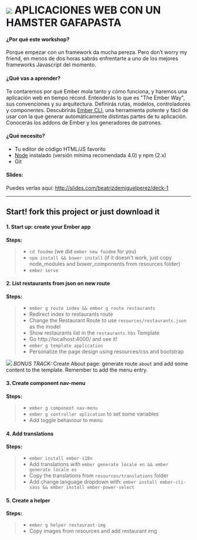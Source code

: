 ![](http://emberjs.com/images/logos/ember-logo.png)
APLICACIONES WEB CON UN HAMSTER GAFAPASTA
===================

####  ¿Por qué este workshop?
Porque empezar con un framework da mucha pereza. Pero don’t worry my friend, en menos de dos horas sabrás enfrentarte a uno de los mejores frameworks Javascript del momento.

#### ¿Qué vas a aprender?
Te contaremos por qué Ember mola tanto y cómo funciona, y haremos una aplicación web en tiempo récord.
Entenderás lo que es "The Ember Way", sus convenciones y su arquitectura. Definirás rutas, modelos, controladores y componentes.
Descubrirás [Ember CLI](https://ember-cli.com), una herramienta potente y fácil de usar con la que generar automáticamente distintas partes de tu aplicación.
Conocerás los addons de Ember y los generadores de patrones.

#### ¿Qué necesito?
- Tu editor de código HTML/JS favorito
- [Node](https://nodejs.org) instalado (versión mínima recomendada 4.0) y npm (2.x)
- Git

#### Slides:
Puedes verlas aquí: http://slides.com/beatrizdemiguelperez/deck-1

----------


Start! fork this project or just download it
-------------

#### 1. Start up: create your Ember app

**Steps:**

> - `cd foodme` (we did `ember new foodme` for you)
> - `npm install && bower install` (if it doesn't work, just copy node_modules and bower_components from resources folder)
> - `ember serve`

#### 2. List restaurants from json on new route

**Steps:**

> - `ember g route index && ember g route restaurants`
> - Redirect index to restaurants route
> - Change the Restaurant Route to use `resources/restaurants.json` as the model
> - Show restaurants list in the `restaurants.hbs` Template
> - Go http://localhost:4000/ and see it!
> - `ember g template application`
> - Personalize the page design using resources/css and bootstrap

![](http://www.twiki.org/p/pub/TWiki06x00/TWikiDocGraphics/tip.gif) _BONUS TRACK:_ Create About page: generate route `about` and add some content to the template. Remember to add the menu entry.

#### 3. Create component nav-menu

**Steps:**

> - `ember g component nav-menu`
> - `ember g controller aplication` to set some variables
> - Add toggle behaviour to menu

#### 4. Add translations

**Steps:**

> - `ember install ember-i18n`
> - Add translations with `ember generate locale en && ember generate locale es`
> - Copy the translations from `resources/translations` folder
> - Add change language dropdown with: `ember install ember-cli-sass && ember install ember-power-select`

#### 5. Create a helper

**Steps:**

> - `ember g helper restaurant-img`
> - Copy images from resources and add restaurant img
